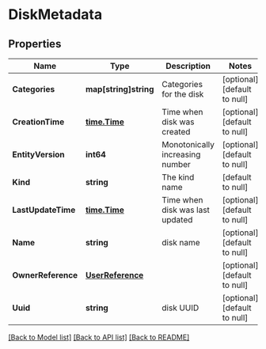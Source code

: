# DiskMetadata

## Properties
Name | Type | Description | Notes
------------ | ------------- | ------------- | -------------
**Categories** | **map[string]string** | Categories for the disk | [optional] [default to null]
**CreationTime** | [**time.Time**](time.Time.md) | Time when disk was created | [optional] [default to null]
**EntityVersion** | **int64** | Monotonically increasing number | [optional] [default to null]
**Kind** | **string** | The kind name | [default to null]
**LastUpdateTime** | [**time.Time**](time.Time.md) | Time when disk was last updated | [optional] [default to null]
**Name** | **string** | disk name | [optional] [default to null]
**OwnerReference** | [**UserReference**](user_reference.md) |  | [optional] [default to null]
**Uuid** | **string** | disk UUID | [optional] [default to null]

[[Back to Model list]](../README.md#documentation-for-models) [[Back to API list]](../README.md#documentation-for-api-endpoints) [[Back to README]](../README.md)
